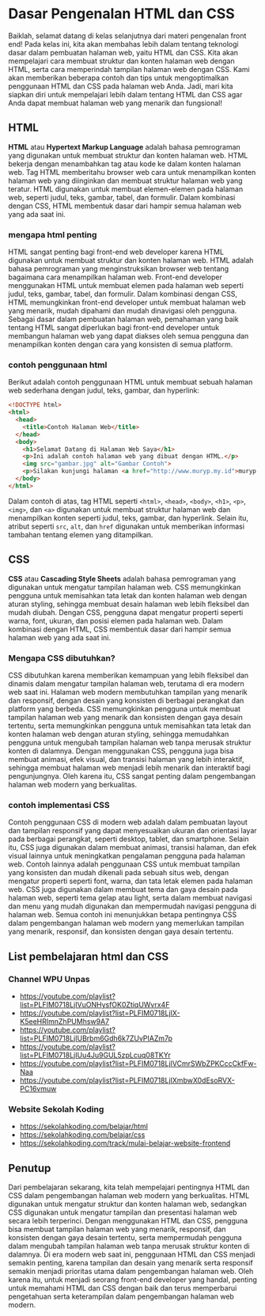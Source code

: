# Dasar Pengenalan HTML dan CSS
Baiklah, selamat datang di kelas selanjutnya dari materi pengenalan front end! Pada kelas ini, kita akan membahas lebih dalam tentang teknologi dasar dalam pembuatan halaman web, yaitu HTML dan CSS. Kita akan mempelajari cara membuat struktur dan konten halaman web dengan HTML, serta cara memperindah tampilan halaman web dengan CSS. Kami akan memberikan beberapa contoh dan tips untuk mengoptimalkan penggunaan HTML dan CSS pada halaman web Anda. Jadi, mari kita siapkan diri untuk mempelajari lebih dalam tentang HTML dan CSS agar Anda dapat membuat halaman web yang menarik dan fungsional!
## HTML
**HTML** atau **Hypertext Markup Language** adalah bahasa pemrograman yang digunakan untuk membuat struktur dan konten halaman web. HTML bekerja dengan menambahkan tag atau kode ke dalam konten halaman web. Tag HTML memberitahu browser web cara untuk menampilkan konten halaman web yang diinginkan dan membuat struktur halaman web yang teratur. HTML digunakan untuk membuat elemen-elemen pada halaman web, seperti judul, teks, gambar, tabel, dan formulir. Dalam kombinasi dengan CSS, HTML membentuk dasar dari hampir semua halaman web yang ada saat ini.
### mengapa html penting
HTML sangat penting bagi front-end web developer karena HTML digunakan untuk membuat struktur dan konten halaman web. HTML adalah bahasa pemrograman yang menginstruksikan browser web tentang bagaimana cara menampilkan halaman web. Front-end developer menggunakan HTML untuk membuat elemen pada halaman web seperti judul, teks, gambar, tabel, dan formulir. Dalam kombinasi dengan CSS, HTML memungkinkan front-end developer untuk membuat halaman web yang menarik, mudah dipahami dan mudah dinavigasi oleh pengguna. Sebagai dasar dalam pembuatan halaman web, pemahaman yang baik tentang HTML sangat diperlukan bagi front-end developer untuk membangun halaman web yang dapat diakses oleh semua pengguna dan menampilkan konten dengan cara yang konsisten di semua platform.
### contoh penggunaan html
Berikut adalah contoh penggunaan HTML untuk membuat sebuah halaman web sederhana dengan judul, teks, gambar, dan hyperlink:
```html
<!DOCTYPE html>
<html>
  <head>
    <title>Contoh Halaman Web</title>
  </head>
  <body>
    <h1>Selamat Datang di Halaman Web Saya</h1>
    <p>Ini adalah contoh halaman web yang dibuat dengan HTML.</p>
    <img src="gambar.jpg" alt="Gambar Contoh">
    <p>Silakan kunjungi halaman <a href="http://www.muryp.my.id">muryp.my.id</a> untuk informasi lebih lanjut.</p>
  </body>
</html>
```
Dalam contoh di atas, tag HTML seperti `<html>`, `<head>`, `<body>`, `<h1>`, `<p>`, `<img>`, dan `<a>` digunakan untuk membuat struktur halaman web dan menampilkan konten seperti judul, teks, gambar, dan hyperlink. Selain itu, atribut seperti `src`, `alt`, dan `href` digunakan untuk memberikan informasi tambahan tentang elemen yang ditampilkan.

## CSS
**CSS** atau **Cascading Style Sheets** adalah bahasa pemrograman yang digunakan untuk mengatur tampilan halaman web. CSS memungkinkan pengguna untuk memisahkan tata letak dan konten halaman web dengan aturan styling, sehingga membuat desain halaman web lebih fleksibel dan mudah diubah. Dengan CSS, pengguna dapat mengatur properti seperti warna, font, ukuran, dan posisi elemen pada halaman web. Dalam kombinasi dengan HTML, CSS membentuk dasar dari hampir semua halaman web yang ada saat ini.
### Mengapa CSS dibutuhkan?
CSS dibutuhkan karena memberikan kemampuan yang lebih fleksibel dan dinamis dalam mengatur tampilan halaman web, terutama di era modern web saat ini. Halaman web modern membutuhkan tampilan yang menarik dan responsif, dengan desain yang konsisten di berbagai perangkat dan platform yang berbeda. CSS memungkinkan pengguna untuk membuat tampilan halaman web yang menarik dan konsisten dengan gaya desain tertentu, serta memungkinkan pengguna untuk memisahkan tata letak dan konten halaman web dengan aturan styling, sehingga memudahkan pengguna untuk mengubah tampilan halaman web tanpa merusak struktur konten di dalamnya. Dengan menggunakan CSS, pengguna juga bisa membuat animasi, efek visual, dan transisi halaman yang lebih interaktif, sehingga membuat halaman web menjadi lebih menarik dan interaktif bagi pengunjungnya. Oleh karena itu, CSS sangat penting dalam pengembangan halaman web modern yang berkualitas.

### contoh implementasi CSS
Contoh penggunaan CSS di modern web adalah dalam pembuatan layout dan tampilan responsif yang dapat menyesuaikan ukuran dan orientasi layar pada berbagai perangkat, seperti desktop, tablet, dan smartphone. Selain itu, CSS juga digunakan dalam membuat animasi, transisi halaman, dan efek visual lainnya untuk meningkatkan pengalaman pengguna pada halaman web. Contoh lainnya adalah penggunaan CSS untuk membuat tampilan yang konsisten dan mudah dikenali pada sebuah situs web, dengan mengatur properti seperti font, warna, dan tata letak elemen pada halaman web. CSS juga digunakan dalam membuat tema dan gaya desain pada halaman web, seperti tema gelap atau light, serta dalam membuat navigasi dan menu yang mudah digunakan dan mempermudah navigasi pengguna di halaman web. Semua contoh ini menunjukkan betapa pentingnya CSS dalam pengembangan halaman web modern yang memerlukan tampilan yang menarik, responsif, dan konsisten dengan gaya desain tertentu.

## List pembelajaran html dan CSS
### Channel WPU Unpas
- https://youtube.com/playlist?list=PLFIM0718LjIVuONHysfOK0ZtiqUWvrx4F
- https://youtube.com/playlist?list=PLFIM0718LjIX-K5eeHRImnZhPUMhsw9A7
- https://youtube.com/playlist?list=PLFIM0718LjIUBrbm6Gdh6k7ZUvPIAZm7p
- https://youtube.com/playlist?list=PLFIM0718LjIUu4Ju9GUL5zpLcuq08TKYr
- https://youtube.com/playlist?list=PLFIM0718LjIVCmrSWbZPKCccCkfFw-Naa
- https://youtube.com/playlist?list=PLFIM0718LjIXmbwX0dEsoRVX-PC16vmuw
### Website Sekolah Koding
- https://sekolahkoding.com/belajar/html
- https://sekolahkoding.com/belajar/css
- https://sekolahkoding.com/track/mulai-belajar-website-frontend
## Penutup
Dari pembelajaran sekarang, kita telah mempelajari pentingnya HTML dan CSS dalam pengembangan halaman web modern yang berkualitas. HTML digunakan untuk mengatur struktur dan konten halaman web, sedangkan CSS digunakan untuk mengatur tampilan dan presentasi halaman web secara lebih terperinci. Dengan menggunakan HTML dan CSS, pengguna bisa membuat tampilan halaman web yang menarik, responsif, dan konsisten dengan gaya desain tertentu, serta mempermudah pengguna dalam mengubah tampilan halaman web tanpa merusak struktur konten di dalamnya. Di era modern web saat ini, penggunaan HTML dan CSS menjadi semakin penting, karena tampilan dan desain yang menarik serta responsif semakin menjadi prioritas utama dalam pengembangan halaman web. Oleh karena itu, untuk menjadi seorang front-end developer yang handal, penting untuk memahami HTML dan CSS dengan baik dan terus memperbarui pengetahuan serta keterampilan dalam pengembangan halaman web modern.
